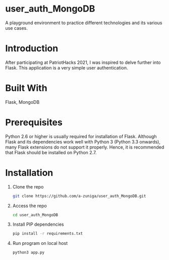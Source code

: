 # user_auth_MongoDB
A playground environment to practice different technologies and its various use cases.

# Introduction
After participating at PatriotHacks 2021, I was inspired to delve further into Flask. This application is a very simple user authentication. 

# Built With
Flask, MongoDB

# Prerequisites
Python 2.6 or higher is usually required for installation of Flask. Although Flask and its dependencies work well with Python 3 (Python 3.3 onwards), many Flask extensions do not support it properly. Hence, it is recommended that Flask should be installed on Python 2.7. 

# Installation
1. Clone the repo
   ```sh
   git clone https://github.com/a-zuniga/user_auth_MongoDB.git
   ```
2. Access the repo
   ```sh
   cd user_auth_MongoDB
   ```
3. Install PIP dependencies
   ```sh
   pip install -r requirements.txt
   ```
4. Run program on local host
   ```sh
   python3 app.py
   ```